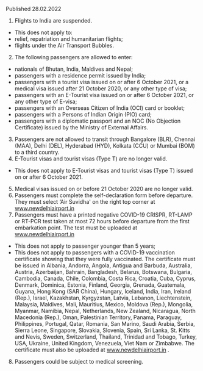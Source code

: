 Published 28.02.2022
1. Flights to India are suspended.
- This does not apply to:
- relief, repatriation and humanitarian flights;
- flights under the Air Transport Bubbles.
2. The following passengers are allowed to enter:
- nationals of Bhutan, India, Maldives and Nepal;
- passengers with a residence permit issued by India;
- passengers with a tourist visa issued on or after 6 October 2021, or a medical visa issued after 21 October 2020, or any other type of visa;
- passengers with an E-Tourist visa issued on or after 6 October 2021, or any other type of E-visa;
- passengers with an Overseas Citizen of India (OCI) card or booklet;
- passengers with a Persons of Indian Origin (PIO) card;
- passengers with a diplomatic passport and an NOC (No Objection Certificate) issued by the Ministry of External Affairs.
3. Passengers are not allowed to transit through Bangalore (BLR), Chennai (MAA), Delhi (DEL), Hyderabad (HYD), Kolkata (CCU) or Mumbai (BOM) to a third country.
4. E-Tourist visas and tourist visas (Type T) are no longer valid.
- This does not apply to E-Tourist visas and tourist visas (Type T) issued on or after 6 October 2021.
5. Medical visas issued on or before 21 October 2020 are no longer valid.
6. Passengers must complete the self-declaration form before departure. They must select ‘Air Suvidha' on the right top corner at <a href="http://www.newdelhiairport.in/">www.newdelhiairport.in</a>
7. Passengers must have a printed negative COVID-19 CRISPR, RT-LAMP or RT-PCR test taken at most 72 hours before departure from the first embarkation point. The test must be uploaded at <a href="http://www.newdelhiairport.in/">www.newdelhiairport.in</a>
- This does not apply to passenger younger than 5 years;
- This does not apply to passengers with a COVID-19 vaccination certificate showing that they were fully vaccinated. The certificate must be issued in Albania, Andorra, Angola, Antigua and Barbuda, Australia, Austria, Azerbaijan, Bahrain, Bangladesh, Belarus, Botswana, Bulgaria, Cambodia, Canada, Chile, Colombia, Costa Rica, Croatia, Cuba, Cyprus, Denmark, Dominica, Estonia, Finland, Georgia, Grenada, Guatemala, Guyana, Hong Kong (SAR China), Hungary, Iceland, India, Iran, Ireland (Rep.), Israel, Kazakhstan, Kyrgyzstan, Latvia, Lebanon, Liechtenstein, Malaysia, Maldives, Mali, Mauritius, Mexico, Moldova (Rep.), Mongolia, Myanmar, Namibia, Nepal, Netherlands, New Zealand, Nicaragua, North Macedonia (Rep.), Oman, Palestinian Territory, Panama, Paraguay, Philippines, Portugal, Qatar, Romania, San Marino, Saudi Arabia, Serbia, Sierra Leone, Singapore, Slovakia, Slovenia, Spain, Sri Lanka, St. Kitts and Nevis, Sweden, Switzerland, Thailand, Trinidad and Tobago, Turkey, USA, Ukraine, United Kingdom, Venezuela, Viet Nam or Zimbabwe. The certificate must also be uploaded at <a href="http://www.newdelhiairport.in/">www.newdelhiairport.in</a> .
8. Passengers could be subject to medical screening.